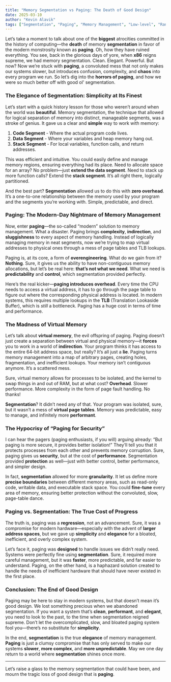 ```yaml
---
title: "Memory Segmentation vs Paging: The Death of Good Design"
date: 2025-03-10
author: "Kevin Alavik"
tags: ["Segmentation", "Paging", "Memory Management", "Low-level", "Rant"]
---
```


Let’s take a moment to talk about one of the **biggest** atrocities committed in the history of computing—the **death** of memory **segmentation** in favor of the modern monstrosity known as **paging**. Oh, how they have ruined everything. You see, back in the glorious days of yore, when **x86** reigns supreme, we had memory segmentation. Clean. Elegant. Powerful. But now? Now we’re stuck with **paging**, a convoluted mess that not only makes our systems slower, but introduces confusion, complexity, and **chaos** into every program we run. So let’s dig into the **horrors of paging**, and how we were so much better off with good ol' segmentation.

### The Elegance of Segmentation: Simplicity at Its Finest

Let’s start with a quick history lesson for those who weren’t around when the world was **beautiful**. Memory segmentation, the technique that allowed for logical separation of memory into distinct, manageable segments, was a stroke of genius. It gave us a clear and **simple** way to work with memory:

1. **Code Segment** - Where the actual program code lives.
2. **Data Segment** - Where your variables and heap memory hang out.
3. **Stack Segment** - For local variables, function calls, and return addresses.

This was efficient and intuitive. You could easily define and manage memory regions, ensuring everything had its place. Need to allocate space for an array? No problem—just **extend the data segment**. Need to stack up more function calls? Extend the **stack segment**. It’s all right there, logically partitioned. 

And the best part? **Segmentation** allowed us to do this with **zero overhead**. It’s a one-to-one relationship between the memory used by your program and the segments you’re working with. Simple, predictable, and direct.

### Paging: The Modern-Day **Nightmare** of Memory Management

Now, enter **paging**—the so-called “modern” solution to memory management. What a disaster. Paging brings **complexity**, **indirection**, and **sluggishness** to every aspect of memory handling. Instead of logically managing memory in neat segments, now we’re trying to map virtual addresses to physical ones through a mess of page tables and TLB lookups.

Paging is, at its core, a form of **overengineering**. What do we gain from it? **Nothing**. Sure, it gives us the ability to have non-contiguous memory allocations, but let’s be real here: **that’s not what we need**. What we need is **predictability** and **control**, which segmentation provided perfectly.

Here’s the real kicker—**paging introduces overhead**. Every time the CPU needs to access a virtual address, it has to go through the page table to figure out where the corresponding physical address is located. In modern systems, this requires multiple lookups in the **TLB** (Translation Lookaside Buffer), which is *still* a bottleneck. Paging has a huge cost in terms of time and performance.

### The Madness of Virtual Memory

Let’s talk about **virtual memory**, the evil offspring of paging. Paging doesn’t just create a separation between virtual and physical memory—it **forces** you to work in a world of **indirection**. Your program thinks it has access to the entire 64-bit address space, but really? It’s all just a **lie**. Paging turns memory management into a map of arbitrary pages, creating holes, fragmentation, and inefficient lookups. Your memory isn’t contiguous anymore. It’s a scattered mess.

Sure, virtual memory allows for processes to be isolated, and the kernel to swap things in and out of RAM, but at what cost? **Overhead**. Slower performance. More complexity in the form of page fault handling. No thanks! 

**Segmentation**? It didn’t need any of that. Your program was isolated, sure, but it wasn’t a mess of **virtual page tables**. Memory was predictable, easy to manage, and infinitely more **performant**.

### The Hypocrisy of “Paging for Security”

I can hear the pagers (paging enthusiasts, if you will) arguing already: “But paging is more secure, it provides better isolation!” They’ll tell you that it protects processes from each other and prevents memory corruption. Sure, paging gives us **security**, but at the cost of **performance**. Segmentation provided **protection** as well—just with better control, better performance, and simpler design.

In fact, **segmentation** allowed for more **granularity**. It let us define more **precise boundaries** between different memory areas, such as read-only code, writable data, and executable stack space. You could **fine-tune** every area of memory, ensuring better protection without the convoluted, slow, page-table dance.

### Paging vs. Segmentation: The True Cost of Progress

The truth is, paging was a **regression**, not an advancement. Sure, it was a compromise for modern hardware—especially with the advent of **larger address spaces**, but we gave up **simplicity** and **elegance** for a bloated, inefficient, and overly complex system.

Let’s face it, paging was **designed** to handle issues we didn’t really need. Systems were perfectly fine using **segmentation**. Sure, it required more careful management, but it was **faster**, more predictable, and far easier to understand. Paging, on the other hand, is a haphazard solution created to handle the needs of inefficient hardware that should have never existed in the first place.

### Conclusion: The End of Good Design

Paging may be here to stay in modern systems, but that doesn’t mean it’s good design. We lost something precious when we abandoned segmentation. If you want a system that’s **clean**, **performant**, and **elegant**, you need to look to the past, to the time when segmentation reigned supreme. Don’t let the overcomplicated, slow, and bloated paging system fool you—there’s no substitute for **simplicity**.

In the end, **segmentation** is the true **elegance** of memory management. **Paging** is just a clumsy compromise that has only served to make our systems **slower**, **more complex**, and **more unpredictable**. May we one day return to a world where **segmentation** shines once more.

---

Let’s raise a glass to the memory segmentation that could have been, and mourn the tragic loss of good design that is **paging**.
